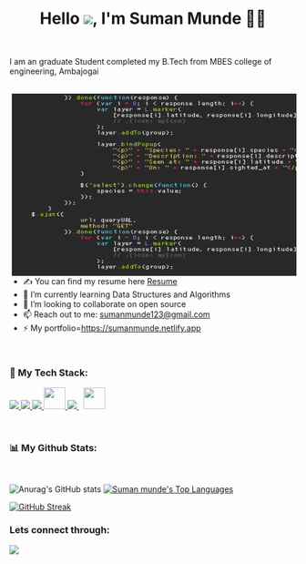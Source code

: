 <h1 align="center">Hello  <img src="https://raw.githubusercontent.com/MartinHeinz/MartinHeinz/master/wave.gif" width="30px">, I'm Suman Munde 👩‍💻</h1>
<br>

I am an graduate Student
completed my B.Tech from MBES college of engineering, Ambajogai

<br>

<img align="right" alt="GIF" src="https://github.com/bhumikatewary/bhumikatewary/blob/main/giphy.gif" width="500" height="320" />

- ✍ You can find my resume here [Resume]
- 🌱 I’m currently learning Data Structures and Algorithms
- 👯 I’m looking to collaborate on open source
- 📫 Reach out to me: sumanmunde123@gmail.com
- ⚡ My portfolio=https://sumanmunde.netlify.app

<br>


### 🚀 My Tech Stack:

<p align="left">
    <a href="https://www.w3.org/html/" target="_blank"> <img src="https://img.icons8.com/color/48/000000/html-5.png"/> </a>
    <a href="https://www.w3schools.com/css/" target="_blank"> <img src="https://img.icons8.com/color/48/000000/css3.png"/> </a>
<a>
    <a href="https://developer.mozilla.org/en-US/docs/Web/JavaScript" target="_blank"> <img src="https://img.icons8.com/color/48/000000/javascript.png"/> </a>
  <a>
    <a href="https://www.react.com" target="_blank"> 
        <img style=" width:38px; height:38px" src="https://encrypted-tbn0.gstatic.com/images?q=tbn:ANd9GcTV3Ll00eY0QXj7RYT4SEePvPBhOHRg-L3e0Q&usqp=CAU"/> </a>
    <a>
    <a style="padding-right:8px;" href="https://nodejs.org" target="_blank"> <img src="https://img.icons8.com/color/48/000000/nodejs.png"/> </a>
    <a  href="https://www.mongodb.com" target="_blank"> 
        <img style=" width:38px; height:38px" src="https://encrypted-tbn0.gstatic.com/images?q=tbn:ANd9GcRoWXdwCswoUG2TnImiGElCqrKpHO3DTb26Vw&usqp=CAU"/> </a>
   
</p>


<br>

### 📊 My Github Stats:
<br/>

![Anurag's GitHub stats](https://github-readme-stats.vercel.app/api?username=sumanmunde123&show_icons=true&theme=radical) <a href="https://github.com/SubhamRaoniar28/github-readme-stats"><img alt="Suman munde's Top Languages" src="https://github-readme-stats.vercel.app/api/top-langs/?username=sumanmunde123&langs_count=8&count_private=true&layout=compact&theme=react&hide_border=true&bg_color=0D1117" /></a>

[![GitHub Streak](https://github-readme-streak-stats.herokuapp.com?user=sumanmunde123&theme=radical&hide_border=true&date_format=M%20j%5B%2C%20Y%5D)](https://git.io/streak-stats)
<br>


### Lets connect through:


<a href="https://www.linkedin.com/in/bhumika-tewary-6673681a4/"><img src="https://img.icons8.com/color/48/000000/linkedin.png"/></a>




[resume]: https://drive.google.com/file/d/1t7qXzilCNWrxcmJsR7loPWv2qUAKP5X3/view?usp=sharing
